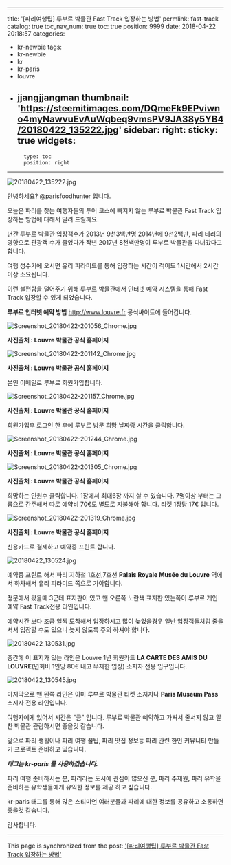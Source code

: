 
---
title: '[파리여행팁] 루부르 박물관 Fast Track 입장하는 방법'
permlink: fast-track
catalog: true
toc_nav_num: true
toc: true
position: 9999
date: 2018-04-22 20:18:57
categories:
- kr-newbie
tags:
- kr-newbie
- kr
- kr-paris
- louvre
- jjangjjangman
thumbnail: 'https://steemitimages.com/DQmeFk9EPviwno4myNawvuEvAuWqbeq9vmsPV9JA38y5YB4/20180422_135222.jpg'
sidebar:
    right:
        sticky: true
widgets:
    -
        type: toc
        position: right
---


![20180422_135222.jpg](https://steemitimages.com/DQmeFk9EPviwno4myNawvuEvAuWqbeq9vmsPV9JA38y5YB4/20180422_135222.jpg)

안녕하세요?  @parisfoodhunter 입니다.

오늘은 파리를 찾는 여행자들의 투어 코스에 빠지지 않는 루부르 박물관  Fast Track 입장하는 방법에 대해서 알려 드릴께요.

년간 루부르 박물관 입장객수가 2013년 9천3백만명
2014년에 9천2백만,  파리 테러의 영향으로 관광객 수가 줄었다가 작년 2017년 8천백만명이 루부르 박물관을 다녀갔다고 합니다.

여행 성수기에 오시면 유리 피라미드를 통해 입장하는 시간이 적어도 1시간에서 2시간 이상 소요됩니다.

이런 불편함을 덜어주기 위해 루부르 박물관에서 인터넷 예약 시스템을 통해 Fast Track 입장할 수 있게 되었습니다.

**루부르 인터넷 예약 방법**
http://www.louvre.fr 공식싸이트에 들어갑니다.

![Screenshot_20180422-201056_Chrome.jpg](https://steemitimages.com/DQmVsDgDTVZbMKAz1JPNnYA5N5EoS23XTfGsum39R896pmF/Screenshot_20180422-201056_Chrome.jpg)

**사진출처 : Louvre 박물관 공식 홈페이지**

![Screenshot_20180422-201142_Chrome.jpg](https://steemitimages.com/DQmb7sGNBL3HtVr7QD99Nn7XUHjbBER1kTifN2JCxxHyPu3/Screenshot_20180422-201142_Chrome.jpg)

**사진출처 : Louvre 박물관 공식 홈페이지**

본인 이메일로 루부르 회원가입합니다.

![Screenshot_20180422-201157_Chrome.jpg](https://steemitimages.com/DQmRQypHjRC6sajgEZ4EvXnXSKLSmm3YbizSf87EvtMdR7S/Screenshot_20180422-201157_Chrome.jpg)

**사진출처 : Louvre 박물관 공식 홈페이지**

회원가입후 로그인 한 후에 루부르 방문 희망 날짜랑 시간을 클릭합니다.

![Screenshot_20180422-201244_Chrome.jpg](https://steemitimages.com/DQmSGPS5NrFBhtCxp5SE4zddsmnm9etPuEzU3hQa9s9uLVL/Screenshot_20180422-201244_Chrome.jpg)

**사진출처 : Louvre 박물관 공식 홈페이지**

![Screenshot_20180422-201305_Chrome.jpg](https://steemitimages.com/DQmVECWN61eHFp5TDRqTTGyLKLfPB9jEt41ZMGHx3cyzDtu/Screenshot_20180422-201305_Chrome.jpg)

**사진출처 : Louvre 박물관 공식 홈페이지**

희망하는 인원수 클릭합니다. 1장에서 최대6장 까지 살 수 있습니다. 7명이상 부터는 그룹으로 간주해서
따로 예약비 70€도 별도로 지불해야 합니다.
티켓 1장당 17€ 입니다.

![Screenshot_20180422-201319_Chrome.jpg](https://steemitimages.com/DQmeAdL9tJyBJWSfvToJ6DSWKNGJaA7x5rXVC45gDRWT89P/Screenshot_20180422-201319_Chrome.jpg)

**사진출처 : Louvre 박물관 공식 홈페이지**

신용카드로 결제하고 예약증 프린트 합니다.


![20180422_130524.jpg](https://steemitimages.com/DQmQ6o6FtTjZySFS1u14UjG6seAy7mzFBUNBbMCyhxD2MZt/20180422_130524.jpg)

예약증 프린트 해서 파리 지하철 1호선,7호선 **Palais Royale Musée du Louvre** 역에서 하차해서 유리 피라미드 쪽으로 가야합니다.

정문에서 봤을때 3군데 표지판이 있고 맨 오른쪽 노란색 표지판 있는쪽이 루부르 개인 예약 Fast Track전용 라인입니다.

예약시간 보다 조금 일찍 도착해서 입장하시고 많이 늦었을경우 일반 입장객들처럼 줄을 서서 입장할 수도 있으니 늦지 않도록 주의 하셔야 합니다.

![20180422_130531.jpg](https://steemitimages.com/DQmWDkGCCXwvyaXZcb87CjrYry3pissGFQfaTvkaUGwMXBU/20180422_130531.jpg)

중간에 이 표지가 있는 라인은 Louvre 1년 회원카드 **LA CARTE DES AMIS DU LOUVRE**(년회비 1인당 80€ 내고 무제한 입장) 소지자 전용 입구입니다.

![20180422_130545.jpg](https://steemitimages.com/DQmXxahus2x3cRmzGBsnbqYojbrRys263QonMdmK1PTefQC/20180422_130545.jpg)

마지막으로 맨 왼쪽 라인은 이미 루부르 박물관 티켓 소지자나 **Paris Museum Pass** 소지자 전용 라인입니다.

여행자에게 있어서 시간은 "금" 입니다. 루부르 박물관 예약하고 가셔서 줄서지 않고 알찬 박물관 관람하시면 좋을것 같습니다. 


앞으로 파리 생횔이나 파리 여행 꿀팁, 파리 맛집 정보등 파리 관련 한인 커뮤니티 만들기 프로젝트 준비하고 있습니다. 

***태그는 **kr-paris** 를 사용하겠습니다.***

파리 여행 준비하시는 분, 파리라는 도시에 관심이
많으신 분, 파리 주재원, 파리 유학을 준비하는 유학생들에게 유익한 정보를 제공 하고 싶습니다.

kr-paris 태그를 통해 많은 스티미언 여러분들과 파리에 대한 정보를 공유하고 소통하면 좋을것 같습니다. 

감사합니다.

- - -

This page is synchronized from the post: ['[파리여행팁] 루부르 박물관 Fast Track 입장하는 방법'](https://steemit.com/@parisfoodhunter/fast-track)
